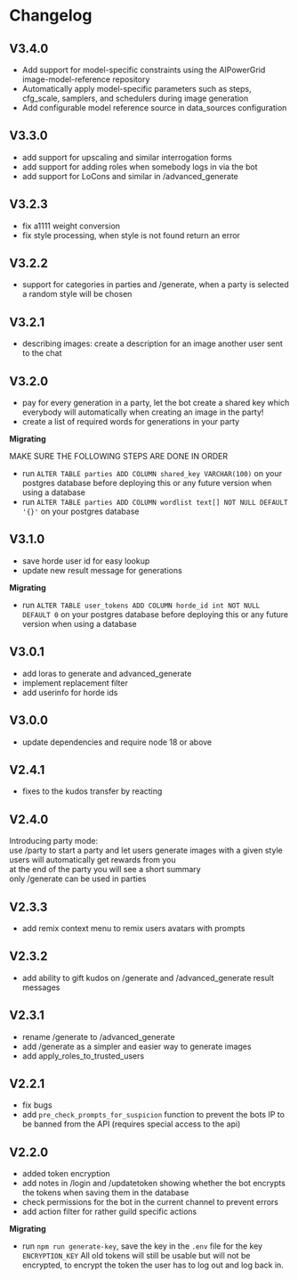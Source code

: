 # Changelog

## V3.4.0
- Add support for model-specific constraints using the AIPowerGrid image-model-reference repository
- Automatically apply model-specific parameters such as steps, cfg_scale, samplers, and schedulers during image generation
- Add configurable model reference source in data_sources configuration

## V3.3.0
- add support for upscaling and similar interrogation forms
- add support for adding roles when somebody logs in via the bot
- add support for LoCons and similar in /advanced_generate

## V3.2.3

- fix a1111 weight conversion
- fix style processing, when style is not found return an error

## V3.2.2

- support for categories in parties and /generate, when a party is selected a random style will be chosen

## V3.2.1

- describing images: create a description for an image another user sent to the chat

## V3.2.0

- pay for every generation in a party, let the bot create a shared key which everybody will automatically when creating an image in the party!
- create a list of required words for generations in your party

**Migrating** 

MAKE SURE THE FOLLOWING STEPS ARE DONE IN ORDER
- run `ALTER TABLE parties ADD COLUMN shared_key VARCHAR(100)` on your postgres database before deploying this or any future version when using a database
- run `ALTER TABLE parties ADD COLUMN wordlist text[] NOT NULL DEFAULT '{}'` on your postgres database


## V3.1.0

- save horde user id for easy lookup
- update new result message for generations

**Migrating**

- run `ALTER TABLE user_tokens ADD COLUMN horde_id int NOT NULL DEFAULT 0` on your postgres database before deploying this or any future version when using a database

## V3.0.1

- add loras to generate and advanced_generate
- implement replacement filter
- add userinfo for horde ids

## V3.0.0

- update dependencies and require node 18 or above

## V2.4.1

- fixes to the kudos transfer by reacting

## V2.4.0

Introducing party mode:  
use /party to start a party and let users generate images with a given style  
users will automatically get rewards from you  
at the end of the party you will see a short summary  
only /generate can be used in parties 


## V2.3.3

- add remix context menu to remix users avatars with prompts

## V2.3.2

- add ability to gift kudos on /generate and /advanced_generate result messages

## V2.3.1

- rename /generate to /advanced_generate
- add /generate as a simpler and easier way to generate images
- add apply_roles_to_trusted_users


## V2.2.1

- fix bugs
- add `pre_check_prompts_for_suspicion` function to prevent the bots IP to be banned from the API (requires special access to the api)


## V2.2.0

- added token encryption
- add notes in /login and /updatetoken showing whether the bot encrypts the tokens when saving them in the database
- check permissions for the bot in the current channel to prevent errors
- add action filter for rather guild specific actions

**Migrating**

- run `npm run generate-key`, save the key in the `.env` file for the key `ENCRYPTION_KEY`
All old tokens will still be usable but will not be encrypted, to encrypt the token the user has to log out and log back in.
